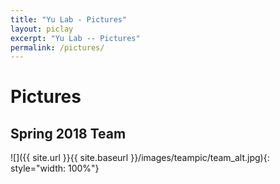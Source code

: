 ```yaml
---
title: "Yu Lab - Pictures"
layout: piclay
excerpt: "Yu Lab -- Pictures"
permalink: /pictures/
---
```


# Pictures


## Spring 2018 Team

![]({{ site.url }}{{ site.baseurl }}/images/teampic/team_alt.jpg){: style="width: 100%"}


